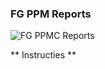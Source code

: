 ### FG PPM Reports ##
![FG PPMC Reports](https://user-images.githubusercontent.com/70646374/92000514-de80ea80-ed3d-11ea-98f0-8b2a2fef0098.png)

** Instructies **
